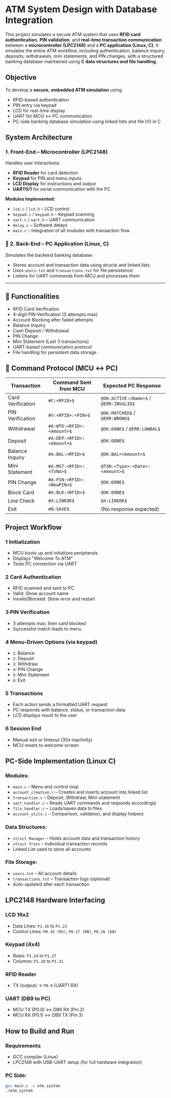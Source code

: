 # ATM System Design with Database Integration

This project simulates a secure ATM system that uses **RFID card authentication**, **PIN validation**, and **real-time transaction communication** between a **microcontroller (LPC2148)** and a **PC application (Linux, C)**. It emulates the entire ATM workflow, including authentication, balance inquiry, deposits, withdrawals, mini statements, and PIN changes, with a structured banking database maintained using **C data structures and file handling**.

##  Objective

To develop a **secure, embedded ATM simulation** using:

- RFID-based authentication
- PIN entry via keypad
- LCD for real-time display
- UART for MCU ↔ PC communication
- PC-side banking database simulation using linked lists and file I/O in C


##  System Architecture

### 1. Front-End – **Microcontroller (LPC2148)**

Handles user interactions:
- **RFID Reader** for card detection
- **Keypad** for PIN and menu inputs
- **LCD Display** for instructions and output
- **UART0/1** for serial communication with the PC

**Modules Implemented:**
- `lcd.c` / `lcd.h` – LCD control
- `keypad.c` / `keypad.h` – Keypad scanning
- `uart.c` / `uart.h` – UART communication
- `delay.c` – Software delays
- `main.c` – Integration of all modules with transaction flow

### 🔹 2. Back-End – **PC Application (Linux, C)**

Simulates the backend banking database:
- Stores account and transaction data using structs and linked lists
- Uses `users.txt` and `transactions.txt` for file persistence
- Listens for UART commands from MCU and processes them

---

## 🔐 Functionalities

- RFID Card Verification
- 4-digit PIN Verification (3 attempts max)
- Account Blocking after failed attempts
- Balance Inquiry
- Cash Deposit / Withdrawal
- PIN Change
- Mini Statement (Last 3 transactions)
- UART-based communication protocol
- File handling for persistent data storage


## 🔄 Command Protocol (MCU ↔ PC)

| Transaction       | Command Sent from MCU                         | Expected PC Response                      |
|-------------------|-----------------------------------------------|-------------------------------------------|
| Card Verification | `#C:<RFID>$`                                  | `@OK:ACTIVE:<Name>$` / `@ERR:INVALID$`    |
| PIN Verification  | `#V:<RFID>:<PIN>$`                            | `@OK:MATCHED$` / `@ERR:WRONG$`            |
| Withdrawal        | `#A:WTD:<RFID>:<Amount>$`                     | `@OK:DONE$` / `@ERR:LOWBAL$`              |
| Deposit           | `#A:DEP:<RFID>:<Amount>$`                     | `@OK:DONE$`                               |
| Balance Inquiry   | `#A:BAL:<RFID>$`                              | `@OK:BAL=<Amount>$`                       |
| Mini Statement    | `#A:MST:<RFID>:<TxNo>$`                       | `@TXN:<Type>:<Date>:<Amount>$`            |
| PIN Change        | `#A:PIN:<RFID>:<NewPIN>$`                     | `@OK:DONE$`                               |
| Block Card        | `#A:BLK:<RFID>$`                              | `@OK:DONE$`                               |
| Line Check        | `#X:LINEOK$`                                  | `@X:LINEOK$`                              |
| Exit              | `#Q:SAVE$`                                    | (No response expected)                    |


## Project Workflow

### 1️ Initialization
- MCU boots up and initializes peripherals
- Displays "Welcome To ATM"
- Tests PC connection via UART

### 2️ Card Authentication
- RFID scanned and sent to PC
- Valid: Show account name
- Invalid/Blocked: Show error and restart

### 3️ PIN Verification
- 3 attempts max, then card blocked
- Successful match leads to menu

### 4️ Menu-Driven Options (via keypad)
- `1`: Balance
- `2`: Deposit
- `3`: Withdraw
- `4`: PIN Change
- `5`: Mini Statement
- `6`: Exit

### 5️ Transactions
- Each action sends a formatted UART request
- PC responds with balance, status, or transaction data
- LCD displays result to the user

### 6️ Session End
- Manual exit or timeout (30s inactivity)
- MCU resets to welcome screen


##  PC-Side Implementation (Linux C)

### Modules:
- `main.c` – Menu and control loop
- `account_creation.c` – Creates and inserts account into linked list
- `transaction.c` – Deposit, Withdraw, Mini-statement
- `uart_handler.c` – Reads UART commands and responds accordingly
- `file_handler.c` – Loads/saves data to files
- `account_utils.c` – Comparison, validation, and display helpers

### Data Structures:
- `struct Manager` – Holds account data and transaction history
- `struct Trsnc` – Individual transaction records
- Linked List used to store all accounts

### File Storage:
- `users.txt` – All account details
- `transactions.txt` – Transaction logs (optional)
- Auto-updated after each transaction


##  LPC2148 Hardware Interfacing

### LCD 16x2
- Data Lines: `P1.16` to `P1.23`
- Control Lines: `P0.16 (RS)`, `P0.17 (RW)`, `P0.26 (EN)`

###  Keypad (4x4)
- Rows: `P1.24` to `P1.27`
- Columns: `P1.28` to `P1.31`

### RFID Reader
- TX (output) → `P0.9` (UART1 RX)

###  UART (DB9 to PC)
- MCU TX (P0.0) ↔ DB9 RX (Pin 2)
- MCU RX (P0.1) ↔ DB9 TX (Pin 3)


##  How to Build and Run

### Requirements
- GCC compiler (Linux)
- LPC2148 with USB-UART setup (for full hardware integration)

### PC Side:
```bash
gcc main.c -o atm_system
./atm_system

